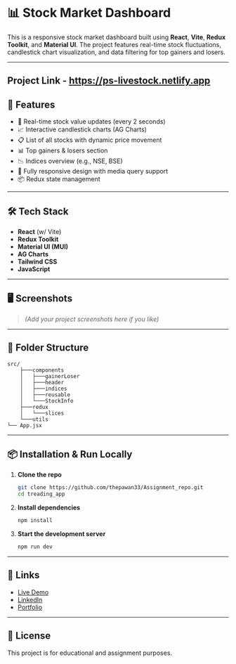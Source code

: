 # 📊 Stock Market Dashboard

This is a responsive stock market dashboard built using **React**, **Vite**, **Redux Toolkit**, and **Material UI**. The project features real-time stock fluctuations, candlestick chart visualization, and data filtering for top gainers and losers.

---

## Project Link - https://ps-livestock.netlify.app

## 🚀 Features

- 🔁 Real-time stock value updates (every 2 seconds)
- 📈 Interactive candlestick charts (AG Charts)
- 📋 List of all stocks with dynamic price movement
- 📊 Top gainers & losers section
- 📉 Indices overview (e.g., NSE, BSE)
- 📱 Fully responsive design with media query support
- 📦 Redux state management

---

## 🛠 Tech Stack

- **React** (w/ Vite)
- **Redux Toolkit**
- **Material UI (MUI)**
- **AG Charts**
- **Tailwind CSS**
- **JavaScript**

---

## 🖥️ Screenshots

> _(Add your project screenshots here if you like)_

---

## 📂 Folder Structure

```
src/
    ├───components
    │   ├───gainerLoser
    │   ├───header
    │   ├───indices
    │   ├───reusable
    │   └───StockInfo
    ├───redux
    │   └───slices
    └───utils
└── App.jsx
```

---

## 📦 Installation & Run Locally

1. **Clone the repo**

   ```bash
   git clone https://github.com/thepawan33/Assignment_repo.git
   cd treading_app
   ```

2. **Install dependencies**

   ```bash
   npm install
   ```

3. **Start the development server**
   ```bash
   npm run dev
   ```

---

## 🔗 Links

- [Live Demo](https://ps-livestock.netlify.app/)
- [LinkedIn](https://www.linkedin.com/in/pavan-singh-44172b243)
- [Portfolio](https://ps-personal.netlify.app/)

---

## 📃 License

This project is for educational and assignment purposes.
